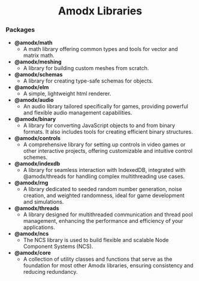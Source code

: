 
<h1 align="center">Amodx Libraries</h1>

### Packages

- **@amodx/math**
  - A math library offering common types and tools for vector and matrix math.
- **@amodx/meshing**
  - A library for building custom meshes from scratch.
- **@amodx/schemas**
  - A library for creating type-safe schemas for objects.
- **@amodx/elm**
  - A simple, lightweight html renderer.
- **@amodx/audio**
  - An audio library tailored specifically for games, providing powerful and flexible audio management capabilities.
- **@amodx/binary**
  - A library for converting JavaScript objects to and from binary formats. It also includes tools for creating efficient binary structures.
- **@amodx/controls**
  - A comprehensive library for setting up controls in video games or other interactive projects, offering customizable and intuitive control schemes.
- **@amodx/indexdb**
  - A library for seamless interaction with IndexedDB, integrated with @amodx/threads for handling complex multithreading use cases.
- **@amodx/rng**
  - A library dedicated to seeded random number generation, noise creation, and weighted randomness, ideal for game development and simulations.
- **@amodx/threads**
  - A library designed for multithreaded communication and thread pool management, enhancing the performance and efficiency of your applications.
- **@amodx/ncs**
  - The NCS library is used to build flexible and scalable Node Component Systems (NCS). 
- **@amodx/core**
  - A collection of utility classes and functions that serve as the foundation for most other Amodx libraries, ensuring consistency and reducing redundancy.
